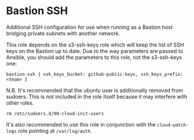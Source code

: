 # Bastion SSH

Additional SSH configuration for use when running as a Bastion host bridging private subnets
with another network.

This role depends on the s3-ssh-keys role which will keep the list of SSH keys on the Bastion
up to date. Due to the way parameters are passed to Ansible, you should add the parameters to
this role, not the s3-ssh-keys one:

```
bastion-ssh { ssh_keys_bucket: github-public-keys, ssh_keys_prefix: <team> }
```

N.B. It's recommended that the ubuntu user is additionally removed from sudoers.  This is not included in the role itself because it may interfere with other roles.

```
rm /etc/sudoers.d/90-cloud-init-users
```

It's also recommended to use this role in conjunction with the `cloud-watch-logs` role pointing
at `/var/log/auth`.
